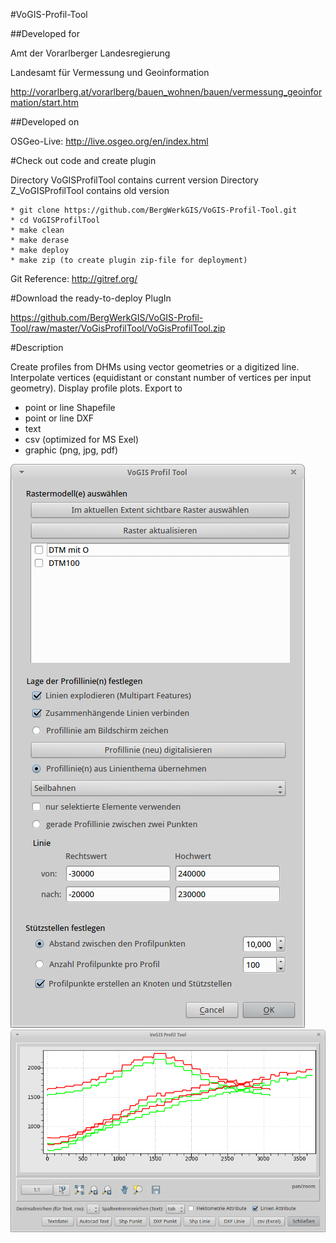 #VoGIS-Profil-Tool
 
##Developed for
 
Amt der Vorarlberger Landesregierung 

Landesamt für Vermessung und Geoinformation 

http://vorarlberg.at/vorarlberg/bauen_wohnen/bauen/vermessung_geoinformation/start.htm 
 
##Developed on
 
OSGeo-Live: 
http://live.osgeo.org/en/index.html
 
#Check out code and create plugin
 
Directory VoGISProfilTool contains current version 
Directory Z_VoGISProfilTool contains old version 
 
```
* git clone https://github.com/BergWerkGIS/VoGIS-Profil-Tool.git
* cd VoGISProfilTool
* make clean
* make derase
* make deploy
* make zip (to create plugin zip-file for deployment)
```
 
Git Reference: http://gitref.org/
 
#Download the ready-to-deploy PlugIn
 
https://github.com/BergWerkGIS/VoGIS-Profil-Tool/raw/master/VoGisProfilTool/VoGisProfilTool.zip

#Description

Create profiles from DHMs using vector geometries or a digitized line.
Interpolate vertices (equidistant or constant number of vertices per input geometry).
Display profile plots.
Export to
* point or line Shapefile
* point or line DXF
* text
* csv (optimized for MS Exel)
* graphic (png, jpg, pdf)

![Alt text](/screenshots/maindialog.png)
![Alt text](/screenshots/plotdialog.png)